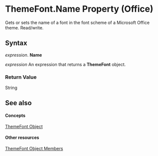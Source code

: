 
# ThemeFont.Name Property (Office)

Gets or sets the name of a font in the font scheme of a Microsoft Office theme. Read/write.


## Syntax

 _expression_. **Name**

 _expression_ An expression that returns a **ThemeFont** object.


### Return Value

String


## See also


#### Concepts


[ThemeFont Object](1a9f1365-c392-3d04-74db-333ac111114a.md)
#### Other resources


[ThemeFont Object Members](29f19d99-b33b-4f31-0a37-7665d7ef828b.md)